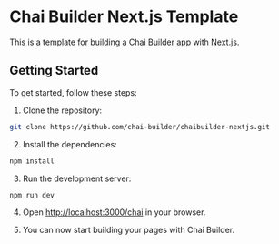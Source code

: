 # Chai Builder Next.js Template

This is a template for building a [Chai Builder](https://chaibuilder.com) app with [Next.js](https://nextjs.org/).

## Getting Started

To get started, follow these steps:

1. Clone the repository:

```bash
git clone https://github.com/chai-builder/chaibuilder-nextjs.git
```

2. Install the dependencies:

```bash
npm install
```

3. Run the development server:

```bash
npm run dev
```

4. Open [http://localhost:3000/chai](http://localhost:3000/chai) in your browser.

5. You can now start building your pages with Chai Builder.